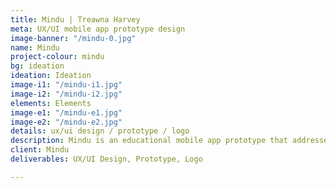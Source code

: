 ```yaml
---
title: Mindu | Treawna Harvey
meta: UX/UI mobile app prototype design
image-banner: "/mindu-0.jpg"
name: Mindu
project-colour: mindu
bg: ideation
ideation: Ideation
image-i1: "/mindu-i1.jpg"
image-i2: "/mindu-i2.jpg"
elements: Elements
image-e1: "/mindu-e1.jpg"
image-e2: "/mindu-e2.jpg"
details: ux/ui design / prototype / logo
description: Mindu is an educational mobile app prototype that addresses mental health and wellness.
client: Mindu
deliverables: UX/UI Design, Prototype, Logo

---
```

